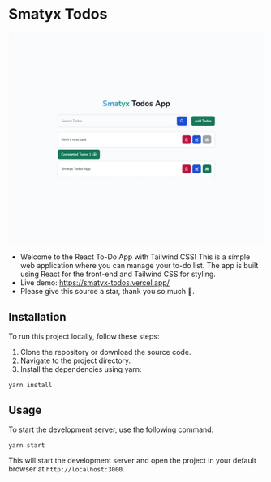 # Smatyx Todos

![Demo](images/demo.webp)

- Welcome to the React To-Do App with Tailwind CSS! This is a simple web application where you can manage your to-do list. The app is built using React for the front-end and Tailwind CSS for styling.
- Live demo: https://smatyx-todos.vercel.app/
- Please give this source a star, thank you so much 🥰.

## Installation

To run this project locally, follow these steps:

1. Clone the repository or download the source code.
2. Navigate to the project directory.
3. Install the dependencies using yarn:

```shell
yarn install
```

## Usage

To start the development server, use the following command:

```shell
yarn start
```

This will start the development server and open the project in your default browser at `http://localhost:3000`.
